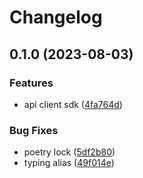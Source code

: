 # Changelog

## 0.1.0 (2023-08-03)


### Features

* api client sdk ([4fa764d](https://github.com/Epigos-Inc/epigos-python/commit/4fa764d13e503a2bbbf9bc8023ae3e85f2694272))


### Bug Fixes

* poetry lock ([5df2b80](https://github.com/Epigos-Inc/epigos-python/commit/5df2b80e3c60c90bd54cee0915dd6e16d84c9df3))
* typing alias ([49f014e](https://github.com/Epigos-Inc/epigos-python/commit/49f014edf45fc0b369fa088622b3cab513600e06))
